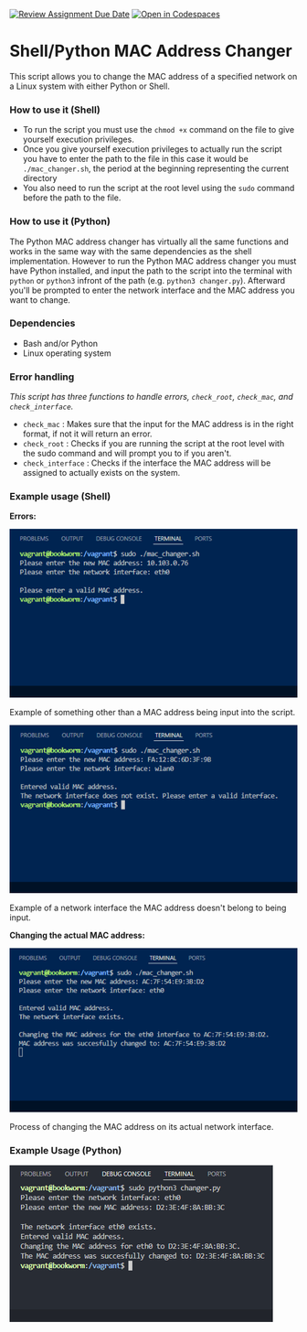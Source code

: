 [![Review Assignment Due Date](https://classroom.github.com/assets/deadline-readme-button-22041afd0340ce965d47ae6ef1cefeee28c7c493a6346c4f15d667ab976d596c.svg)](https://classroom.github.com/a/tp86o73G)
[![Open in Codespaces](https://classroom.github.com/assets/launch-codespace-2972f46106e565e64193e422d61a12cf1da4916b45550586e14ef0a7c637dd04.svg)](https://classroom.github.com/open-in-codespaces?assignment_repo_id=17781057)

# Shell/Python MAC Address Changer

This script allows you to change the MAC address of a specified network on a Linux system with either Python or Shell.

### How to use it (Shell)
- To run the script you must use the `chmod +x` command on the file to give yourself execution privileges.
- Once you give yourself execution privileges to actually run the script you have to enter the path to the file in this case it would be `./mac_changer.sh`, the period at the beginning representing the current directory 
- You also need to run the script at the root level using the `sudo` command before the path to the file.

### How to use it (Python)

The Python MAC address changer has virtually all the same functions and works in the same way with the same dependencies as the shell implementation. However to run the Python MAC address changer you must have Python installed, and input the path to the script into the terminal with `python` or `python3` infront of the path (e.g. `python3 changer.py`). Afterward you'll be prompted to enter the network interface and the MAC address you want to change.

### Dependencies
- Bash and/or Python
- Linux operating system 

### Error handling
*This script has three functions to handle errors, `check_root`, `check_mac`, and `check_interface`.*
- `check_mac` : Makes sure that the input for the MAC address is in the right format, if not it will return an error.
- `check_root` : Checks if you are running the script at the root level with the sudo command and will prompt you to if you aren't.
- `check_interface` : Checks if the interface the MAC address will be assigned to actually exists on the system.

### Example usage (Shell)
**Errors:**

  ![alt text](image.png)

Example of something other than a MAC address being input into the script.

  ![alt text](image-1.png)

Example of a network interface the MAC address doesn't belong to being input.

**Changing the actual MAC address:**

![alt text](image-2.png)

Process of changing the MAC address on its actual network interface.

### Example Usage (Python)

![alt text](image-3.png)  
